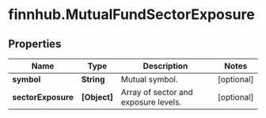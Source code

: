 # finnhub.MutualFundSectorExposure

## Properties

Name | Type | Description | Notes
------------ | ------------- | ------------- | -------------
**symbol** | **String** | Mutual symbol. | [optional] 
**sectorExposure** | **[Object]** | Array of sector and exposure levels. | [optional] 



